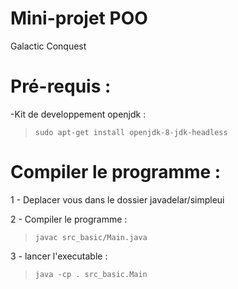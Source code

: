 # Mini-projet POO
Galactic Conquest

# Pré-requis :

-Kit de developpement openjdk :

> `sudo apt-get install openjdk-8-jdk-headless`

# Compiler le programme :

1 - Deplacer vous dans le dossier javadelar/simpleui

2 - Compiler le programme :

> `javac src_basic/Main.java`

3 - lancer l'executable :

> `java -cp . src_basic.Main`
